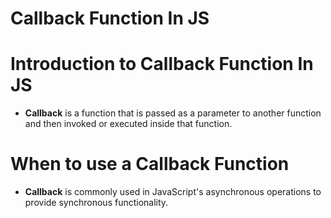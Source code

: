 # Callback Function In JS

# Introduction to Callback Function In JS
* __Callback__ is a function that is passed as a parameter to another function and then invoked or executed inside that function.

# When to use a Callback Function
* __Callback__ is commonly used in JavaScript's asynchronous operations to provide synchronous functionality.
